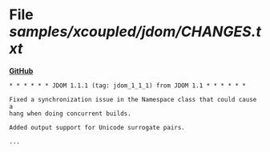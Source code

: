 # File _samples/xcoupled/jdom/CHANGES.txt_
**[GitHub](https://github.com/softlang/yas/blob/master/samples/xcoupled/jdom/CHANGES.txt)**
```
* * * * * * JDOM 1.1.1 (tag: jdom_1_1_1) from JDOM 1.1 * * * * * *

Fixed a synchronization issue in the Namespace class that could cause a
hang when doing concurrent builds.

Added output support for Unicode surrogate pairs.

...
```
